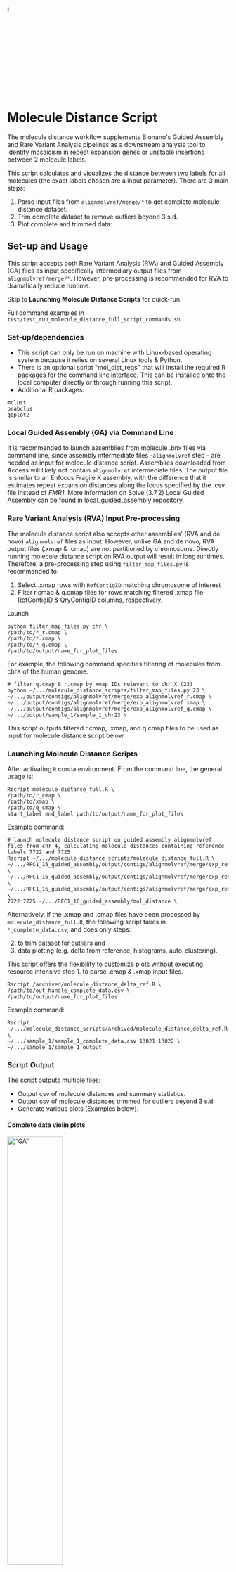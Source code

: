 <img src="/images/Bionano-Logo.png" alt= “Bionano” width="5%" height="5%" title="GA"/>

# Molecule Distance Script #
The molecule distance workflow supplements Bionano's Guided Assembly and Rare Variant Analysis pipelines as a downstream analysis tool to identify mosaicism in repeat expansion genes or unstable insertions between 2 molecule labels.

This script calculates and visualizes the distance between two labels for all molecules (the exact labels chosen are a input parameter). There are 3 main steps:

1. Parse input files from `alignmolvref/merge/*` to get complete molecule distance dataset.
2. Trim complete dataset to remove outliers beyond 3 s.d.
3. Plot complete and trimmed data:

## Set-up and Usage

This script accepts both Rare Variant Analysis (RVA) and Guided Assembly (GA) files as input,specifically intermediary output files from `alignmolvref/merge/*`. However, pre-processing is recommended for RVA to dramatically reduce runtime.

Skip to **Launching Molecule Distance Scripts** for quick-run.

Full command examples in ``` test/test_run_molecule_distance_full_script_commands.sh ```


### Set-up/dependencies ###

* This script can only be run on machine with Linux-based operating system because it relies on several Linux tools & Python.
* There is an optional script "mol_dist_reqs" that will install the required R packages for the command line interface. This can be installed onto the local computer directly or through running this script.
* Additional R packages:

```
mclust
prabclus
ggplot2
```

### Local Guided Assembly (GA) via Command Line ###
It is recommended to launch assemblies from molecule .bnx files via command line, since assembly intermediate files -`alignmolvref` step - are needed as input for molecule distance script. Assemblies downloaded from Access will likely not contain `alignmolvref` intermediate files. The output file is similar to an Enfocus Fragile X assembly, with the difference that it estimates repeat expansion distances along the locus specified by the .csv file instead of _FMR1_. More information on Solve (3.7.2) Local Guided Assembly can be found in [local_guided_assembly repository](https://bitbucket.org/bionanoclinicalaffairs/local_guided_assembly/src/master/).


### Rare Variant Analysis (RVA) Input Pre-processing ###
The molecule distance script also accepts other assemblies' (RVA and de novo) `alignmolvref` files as input. However, unlike GA and de novo, RVA output files (.xmap & .cmap) are not partitioned by chromosome. Directly running molecule distance script on RVA output will result in long runtimes. Therefore, a pre-processing step using `filter_map_files.py` is recommended to: 

1. Select .xmap rows with `RefContigID` matching chromosome of interest
2. Filter r.cmap & q.cmap files for rows matching filtered .xmap file RefContigID & QryContigID columns, respectively.

Launch
```
python filter_map_files.py chr \
/path/to/*_r.cmap \
/path/to/*.xmap \
/path/to/*_q.cmap \
/path/to/output/name_for_plot_files
```

For example, the following command specifies filtering of molecules from chrX of the human genome.
```
# filter q.cmap & r.cmap by xmap IDs relevant to chr X (23)
python ~/.../molecule_distance_scripts/filter_map_files.py 23 \
~/.../output/contigs/alignmolvref/merge/exp_alignmolvref_r.cmap \
~/.../output/contigs/alignmolvref/merge/exp_alignmolvref.xmap \
~/.../output/contigs/alignmolvref/merge/exp_alignmolvref_q.cmap \
~/.../output/sample_1/sample_1_chr23 \
```

This script outputs filtered r.cmap, .xmap, and q.cmap files to be used as input for molecule distance script below.


### Launching Molecule Distance Scripts ###

After activating `R` conda environment. From the command line, the general usage is:
```
Rscript molecule_distance_full.R \
/path/to/r_cmap \
/path/to/xmap \
/path/to/q_cmap \
start_label end_label path/to/output/name_for_plot_files
```

Example command:
```
# launch molecule distance script on guided assembly alignmolvref files from chr 4, calculating molecule distances containing reference labels 7722 and 7725
Rscript ~/.../molecule_distance_scripts/molecule_distance_full.R \
~/.../RFC1_16_guided_assembly/output/contigs/alignmolvref/merge/exp_refineFinal1_contig4_r.cmap \
~/.../RFC1_16_guided_assembly/output/contigs/alignmolvref/merge/exp_refineFinal1_contig4.xmap \
~/.../RFC1_16_guided_assembly/output/contigs/alignmolvref/merge/exp_refineFinal1_contig4_q.cmap \
7722 7725 ~/.../RFC1_16_guided_assembly/mol_distance \
```

Alternatively, if the .xmap and .cmap files have been processed by `molecule_distance_full.R`, the following script takes in `*_complete_data.csv`, and does only steps: 

2. to trim dataset for outliers and 
3. data plotting (e.g. delta from reference, histograms, auto-clustering). 

This script offers the flexibility to customize plots without executing resource intensive step 1. to parse .cmap & .xmap input files.

```
Rscript /archived/molecule_distance_delta_ref.R \
/path/to/out_handle_complete_data.csv \
/path/to/output/name_for_plot_files
```

Example command:
```
Rscript ~/.../molecule_distance_scripts/archived/molecule_distance_delta_ref.R \
~/.../sample_1/sample_1_complete_data.csv 13021 13022 \
~/.../sample_1/sample_1_output
```


### Script Output ###
The script outputs multiple files:

* Output csv of molecule distances and summary statistics.
* Output csv of molecule distances trimmed for outliers beyond 3 s.d.
* Generate various plots (Examples below).

#### Complete data violin plots ####

<img src="/tests/test_molecule_distance_full/guided_output/ga_test_violin_plot.png" alt= “GA” width="50%" height="50%" title="violin plots"/>

#### Complete data barplot ####
Distance between specified start and end labels for all molecules

<img src="/tests/test_molecule_distance_full/guided_output/ga_test_complete_distance_barplot.png" alt= “GA” width="50%" height="50%" title="complete data barplot"/>

#### Trimmed data barplot ####
Trimmed data excludes datapoints beyond 3 standard deviation from molecule distance mean.

<img src="/tests/test_molecule_distance_full/guided_output/ga_test_trimmed_distance_barplot.png" alt= “GA” width="50%" height="50%" title="trimmed data barplot"/>

#### Trimmed data delta barplot ####
The y-axis plots delta, which is the distances between molecules' labels subtracted by the distance between reference labels.

<img src="/tests/test_molecule_distance_full/guided_output/ga_test_trimmed_delta_barplot.png" alt= “GA” width="50%" height="50%" title="trimmed data delta plot"/>

#### Auto Clustering ####
Uses the Mclust package to determine clusters for molecule distances using a maximum-likelihood method. The example below shows clustered molecule distances between labels 26242 and 26247 in chrX.

<img src="/tests/test_molecule_distance_full/guided_output/ga_test_auto_clustering.png" alt= “GA” width="50%" height="50%" title="GMM plot"/>

### Interpretation of Results ###

Bar plot showing molecule distances between specified labels. There are two clusters observed in blue and red. The blue cluster refer to the normal allele, while red cluster on the right half of the x-axis suggests unstable expansion.

<img src="/tests/test_molecule_distance_full/guided_output/ga_test_auto_clustering.png" alt= “GA” width="50%" height="50%" title="GA"/>

## Contact ###

Molecule distance script is authored by Joyce Lee, Syukri Shukor, Jillian Burke, and Andy Pang. For any questions, please reach out to Syukri Shukor (sshukor@bionano.com) or Andy Pang (apang@bionano.com) for questions and issues.
